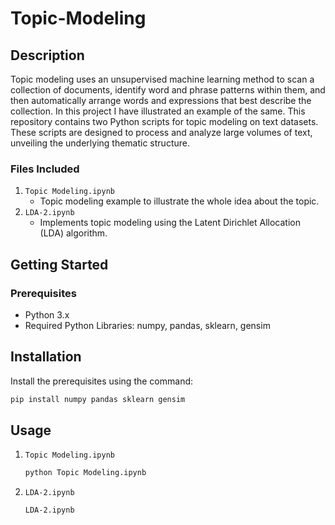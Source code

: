 # Topic-Modeling

## Description
Topic modeling uses an unsupervised machine learning method to scan a collection of documents, identify word and phrase patterns within them, and then automatically arrange words and expressions that best describe the collection. In this project I have illustrated an example of the same. This repository contains two Python scripts for topic modeling on text datasets. These scripts are designed to process and analyze large volumes of text, unveiling the underlying thematic structure.

### Files Included
1. `Topic Modeling.ipynb`
   - Topic modeling example to illustrate the whole idea about the topic. 
2. `LDA-2.ipynb`
    - Implements topic modeling using the Latent Dirichlet Allocation (LDA) algorithm.

## Getting Started

### Prerequisites
- Python 3.x
- Required Python Libraries: numpy, pandas, sklearn, gensim

## Installation

Install the prerequisites using the command:
```bash
pip install numpy pandas sklearn gensim
```

## Usage 
1. `Topic Modeling.ipynb`
    ```bash
    python Topic Modeling.ipynb
    ```
2. `LDA-2.ipynb`
    ```bash
    LDA-2.ipynb
    ```
